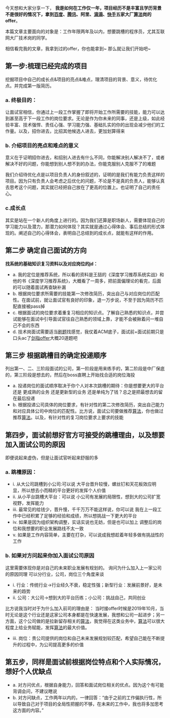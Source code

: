 今天想和大家分享一下， **我是如何在工作仅一年，项目经历不是丰富且学历背景不是很好的情况下，拿到[百度](https://www.nowcoder.com/jump/super-jump/word?word=百度)、[腾讯](https://www.nowcoder.com/jump/super-jump/word?word=腾讯)、阿里、[滴滴](https://www.nowcoder.com/jump/super-jump/word?word=滴滴)、[快手](https://www.nowcoder.com/jump/super-jump/word?word=快手)五家大厂[算法](https://www.nowcoder.com/jump/super-jump/word?word=算法)岗的offer**。

本篇文章主要面向的对象是：工作年限两年及以内，想要跳槽的程序员，尤其互联网大厂技术岗的同学。

相信看完我的文章，我拿到过的offer，你也能拿到~ 那么就让我们开始吧~

## 第一步:梳理已经完成的项目

挖掘项目中自己的成长点&项目的亮点&难点，理清项目的背景、意义，待优化点。并完成第一版简历。

### a. 终极目的：

让面试官相信，你通过上一段工作掌握了即将开始工作所需要的技能，能力可以达到甚至高于下一段工作的岗位要求。无论是作为你未来的同事，还是上级，如此经验丰富、技术强悍、责任心强、学习能力强、基础扎实的你的出现会减少他们的工作量。以及，招你进去，比招其他候选人进去，更加划算得来

### b. 介绍项目的亮点和难点的意义

意义在于证明招你进去，和招别人进去有什么不同，你能解决别人解决不了，或者解决不好的问题，你能想到别人想不到的办法，你能克服别人克服不了的难题

我们介绍待优化点是以项目负责人的身份叙述的，证明的是我们有能力负责这样的项目。因为只有负责人会考虑之后优化的问题，不论是不是真的负责人，能够认真去思考这个问题，其实就已经把自己放在了更高的位置上。也证明了自己的责任心。

### c.成长点

其实是站在一个新人的角度上进行的。因为我们还算是职场新人，需要体现自己的学习能力以及潜力，那潜力如何体现？其实就是通过心得体会、事后总结的形式体现的。阐述自己的心得体会，表明自己总结到的成长点，就能有这样的作用。

## 第二步 确定自己面试的方向

**找系统的基础知识复习资料以及对应岗位的jd：**

- a. 我的定位是推荐系统，所以看的资料是王喆的《深度学习推荐系统实战》和他的书《深度学习推荐系统》，大概看了一周多，把前面偏理论的看完，后面的可以随着面试再查缺补漏
- b. 根据岗位要求所需要的技能第一次修改简历，突出自己与对应岗位的匹配性。在面试前，就让面试官有良好的印象，退一万步说，不至于因为简历不匹配直接被pass掉
- c. 根据面试的岗位要求着重复习相应的知识点。了解自己熟悉的知识点，并尝试能够在面试中引导面试官往自己熟悉的领域上靠，才能不会被揪着问一堆自己不会的东西
- d. 技术岗面试需要适当[刷题](https://www.nowcoder.com/jump/super-jump/word?word=刷题)找感觉，我仗着ACM底子，面试前+面试前期只是口头ac了[剑指offer](https://www.nowcoder.com/jump/super-jump/word?word=剑指offer)大概20道题吧

## 第三步 根据跳槽目的确定投递顺序

列出第一、二、三阶段面试的公司，第一阶段是用来练手的，第二阶段是中厂保底的，第三阶段是想去的，然后在boss直聘上开始找合适的岗位海投

- a. 投递岗位的面试顺序取决于你个人对本次跳槽的期待：你是想要更大的平台 还是 更成熟的业务 还是更新型的业务 还是单纯为了钱？总之是把最想去的留在最后投递
- b. 根据投递公司具体的岗位要求，有针对性的第二次修改简历，突出自己能力和对应具体公司中岗位的匹配性。比方说，面试公司要做推荐[算法](https://www.nowcoder.com/jump/super-jump/word?word=算法)，你也做过推荐[算法](https://www.nowcoder.com/jump/super-jump/word?word=算法)。以及，有针对性的复习岗位要求上要求的技能

## 第四步，面试前想好官方可接受的跳槽理由，以及想要加入面试公司的原因

即便说起来虚伪，但是让面试官听起来舒服的多

### a. 跳槽原因：

- i. 从大公司跳槽到小公司:可以说 大平台晋升较慢，螺丝钉和天花板效应明显，所以想去小而精的平台更好的发挥个人价值
- ii. 从小平台跳槽大平台：可以说 小公司有发展的局限性，想到大的公司扩宽视野，发挥能力
- iii. 最常见的给钱少，晋升慢，千千万万不能这样说，你可以说 我在上一段工作中已经积累了足够的经验和成绩，所以想挑战一下更大的平台
- iv. 如果是因为组织架构调整，实话实说也无妨，但是也可以加上 调整后的岗位和我想要的职业发展路线不太一致
- v. 如果是工作内容简单，主要在打杂，可以说成我想趁着年轻多做有挑战性的工作

### b. 如果对方问起来你加入面试公司原因

这里需要体现你是对自己的未来职业发展有规划的。 询问为什么加入上一家公司的原因同理    可以分行业，公司，岗位三个角度来谈

- i. 行业：传统行业->行业经久不衰，稳定性强；新型行业：发展前景好，是未来的趋势
- ii. 公司：大公司->想到大的平台历练；小公司：挑战自己，共同创业

比方说我当时对于为什么加入前司的理由是： 当时接offer时候是2019年10月，当时无论是这个行业还是这家公司本身都是在快速发展，我想和公司一起进步；另一方面，这个公司做的是拉新留存相关的[算法](https://www.nowcoder.com/jump/super-jump/word?word=算法)，我觉得在这类业务中，[算法](https://www.nowcoder.com/jump/super-jump/word?word=算法)可以很大程度上给业务赋能，发挥[算法](https://www.nowcoder.com/jump/super-jump/word?word=算法)的最大价值。

- iii. 岗位：贵公司提供的岗位和自己未来发展规划较匹配，希望自己能在不断提升的过程中，为公司提高更多的价值

## 第五步，同样是面试前根据岗位特点和个人实际情况，想好个人优缺点

- a. 对方问优点，根据自身能力，回答和面试岗位相关的优点。因为这个有可能背调会问，不建议瞎说
- b. 对方问缺点，工作两年以内的，一律回答：“由于之前的工作偏执行性，所以导致自己对于项目的全局性把握的不够，在未来的工作中，我也将多加思考这方面的内容。”